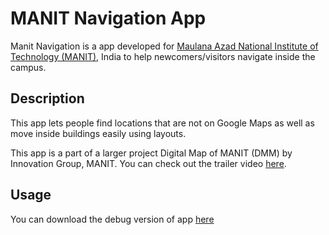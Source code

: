# MANIT Navigation App

Manit Navigation is a app developed for [Maulana Azad National Institute of Technology (MANIT)](http://www.manit.ac.in/), India to help newcomers/visitors navigate inside the campus.

## Description

This app lets people find locations that are not on Google Maps as well as move inside buildings easily using layouts.

This app is a part of a larger project Digital Map of MANIT (DMM) by Innovation Group, MANIT. You can check out the trailer video [here](https://www.youtube.com/watch?v=u-XHtZY6lOg).

## Usage

You can download the debug version of app [here](https://firebasestorage.googleapis.com/v0/b/website-parth.appspot.com/o/Manit%20Navigation.apk?alt=media&token=d53da546-0307-41dc-a603-738e034657af)

